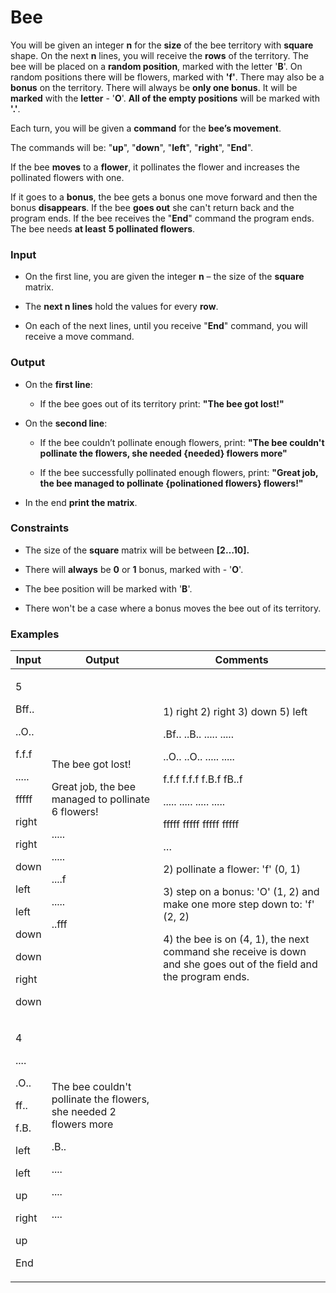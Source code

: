 <h1 id="bee">Bee</h1>
<p>You will be given an integer <strong>n</strong> for the <strong>size</strong> of the bee territory with <strong>square</strong> shape. On the next <strong>n</strong> lines, you will receive the <strong>rows</strong> of the territory. The bee will be placed on a <strong>random position</strong>, marked with the letter '<strong>B</strong>'. On random positions there will be flowers, marked with <strong>'f'</strong>. There may also be а <strong>bonus</strong> on the territory. There will always be <strong>only one bonus</strong>. It will be <strong>marked</strong> with the <strong>letter</strong> - '<strong>O</strong>'. <strong>All of the empty positions</strong> will be marked with <strong>'.'</strong>.</p>
<p>Each turn, you will be given a <strong>command</strong> for the <strong>bee’s movement</strong>.</p>
<p>The commands will be: "<strong>up</strong>", "<strong>down</strong>", "<strong>left</strong>", "<strong>right</strong>", "<strong>End</strong>".</p>
<p>If the bee <strong>moves</strong> to a <strong>flower</strong>, it pollinates the flower and increases the pollinated flowers with one.</p>
<p>If it goes to a <strong>bonus</strong>, the bee gets a bonus one move forward and then the bonus <strong>disappears</strong>. If the bee <strong>goes out</strong> she can't return back and the program ends. If the bee receives the "<strong>End</strong>" command the program ends. The bee needs <strong>at least</strong> <strong>5 pollinated flowers</strong>.</p>
<h3 id="input">Input</h3>
<ul>
<li><p>On the first line, you are given the integer <strong>n</strong> – the size of the <strong>square</strong> matrix.</p></li>
<li><p>The <strong>next n lines</strong> hold the values for every <strong>row</strong>.</p></li>
<li><p>On each of the next lines, until you receive "<strong>End</strong>" command, you will receive a move command.</p></li>
</ul>
<h3 id="output">Output</h3>
<ul>
<li><p>On the <strong>first line</strong>:</p>
<ul>
<li><p>If the bee goes out of its territory print: <strong>"The bee got lost!"</strong></p></li>
</ul></li>
<li><p>On the <strong>second line</strong>:</p>
<ul>
<li><p>If the bee couldn’t pollinate enough flowers, print: <strong>"The bee couldn't pollinate the flowers, she needed {needed} flowers more"</strong></p></li>
<li><p>If the bee successfully pollinated enough flowers, print: <strong>"Great job, the bee managed to pollinate {polinationed flowers} flowers!"</strong></p></li>
</ul></li>
<li><p>In the end <strong>print the matrix</strong>.</p></li>
</ul>
<h3 id="constraints">Constraints</h3>
<ul>
<li><p>The size of the <strong>square</strong> matrix will be between <strong>[2…10].</strong></p></li>
<li><p>There will <strong>always</strong> be <strong>0</strong> or <strong>1</strong> bonus, marked with - '<strong>O</strong>'.</p></li>
<li><p>The bee position will be marked with '<strong>B</strong>'.</p></li>
<li><p>There won't be a case where a bonus moves the bee out of its territory.</p></li>
</ul>
<h3 id="examples">Examples</h3>
<table>
<thead>
<tr class="header">
<th><strong>Input</strong></th>
<th><strong>Output</strong></th>
<th><strong>Comments</strong></th>
</tr>
</thead>
<tbody>
<tr class="odd">
<td><p>5</p>
<p>Bff..</p>
<p>..O..</p>
<p>f.f.f</p>
<p>.....</p>
<p>fffff</p>
<p>right</p>
<p>right</p>
<p>down</p>
<p>left</p>
<p>left</p>
<p>down</p>
<p>down</p>
<p>right</p>
<p>down</p></td>
<td><p>The bee got lost!</p>
<p>Great job, the bee managed to pollinate 6 flowers!</p>
<p>.....</p>
<p>.....</p>
<p>....f</p>
<p>.....</p>
<p>..fff</p></td>
<td><p>1) right 2) right 3) down 5) left</p>
<p>.Bf.. ..B.. ..... .....</p>
<p>..O.. ..O.. ..... .....</p>
<p>f.f.f f.f.f f.B.f fB..f</p>
<p>..... ..... ..... .....</p>
<p>fffff fffff fffff fffff</p>
<p>…</p>
<p>2) pollinate a flower: 'f' (0, 1)</p>
<p>3) step on a bonus: 'O' (1, 2) and make one more step down to: 'f' (2, 2)</p>
<p>4) the bee is on (4, 1), the next command she receive is down and she goes out of the field and the program ends.</p></td>
</tr>
<tr class="even">
<td><p>4</p>
<p>....</p>
<p>.O..</p>
<p>ff..</p>
<p>f.B.</p>
<p>left</p>
<p>left</p>
<p>up</p>
<p>right</p>
<p>up</p>
<p>End</p></td>
<td><p>The bee couldn't pollinate the flowers, she needed 2 flowers more</p>
<p>.B..</p>
<p>....</p>
<p>....</p>
<p>....</p></td>
<td></td>
</tr>
</tbody>
</table>
